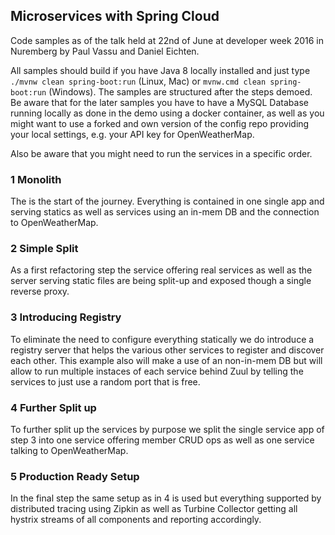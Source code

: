 ## Microservices with Spring Cloud ##

Code samples as of the talk held at 22nd of June at developer week 2016 in Nuremberg by Paul Vassu and Daniel Eichten.

All samples should build if you have Java 8 locally installed and just type `./mvnw clean spring-boot:run` (Linux, Mac) or
`mvnw.cmd clean spring-boot:run` (Windows). The samples are structured after the steps demoed. Be aware that for the later 
samples you have to have a MySQL Database running locally as done in the demo using a docker container, as well as you might 
want to use a forked and own version of the config repo providing your local settings, e.g. your API key for OpenWeatherMap.

Also be aware that you might need to run the services in a specific order.

### 1 Monolith ###
The is the start of the journey. Everything is contained in one single app and serving statics as well as services using an 
in-mem DB and the connection to OpenWeatherMap.

### 2 Simple Split ###
As a first refactoring step the service offering real services as well as the server serving static files are being split-up 
and exposed though a single reverse proxy.

### 3 Introducing Registry ###
To eliminate the need to configure everything statically we do introduce a registry server that helps the various other services 
to register and discover each other. This example also will make a use of an non-in-mem DB but will allow to run multiple instaces 
of each service behind Zuul by telling the services to just use a random port that is free.

### 4 Further Split up ###
To further split up the services by purpose we split the single service app of step 3 into one service offering member CRUD ops as 
well as one service talking to OpenWeatherMap.

### 5 Production Ready Setup ###
In the final step the same setup as in 4 is used but everything supported by distributed tracing using Zipkin as well as Turbine 
Collector getting all hystrix streams of all components and reporting accordingly.
